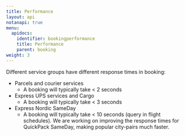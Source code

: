 ```yaml
---
title: Performance
layout: api
notanapi: true
menu:
  apidocs:
    identifier: bookingperformance
    title: Performance
    parent: booking
weight: 3
---
```


Different service groups have different response times in booking:

  - Parcels and courier services
    - A booking will typically take < 2 seconds
  - Express UPS services and Cargo
    - A booking will typically take < 3 seconds
  - Express Nordic SameDay
    - A booking will typically take < 10 seconds (query in flight schedules). We are working on improving the response times for QuickPack SameDay, making popular city-pairs much faster.
